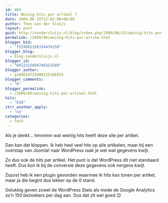 ```yaml
---
id: 404
title: Weinig hits per artikel ?
date: 2009-06-15T12:02:00+00:00
author: Theo van der Sluijs
layout: post
guid: http://vandersluijs.nl/blog/index.php/2009/06/15/weinig-hits-per-artike/
permalink: /2009/06/weinig-hits-per-artike.html
blogger_bid:
  - "7319082336334478150"
blogger_blog:
  - blog.vandersluijs.nl
blogger_id:
  - "6912315884748352589"
blogger_author:
  - g104814725400115166555
blogger_comments:
  - "0"
blogger_permalink:
  - /2009/06/weinig-hits-per-artikel.html
hits:
  - "818"
itrr_another_apply:
  - 'no'
categories:
  - Tech
---
```

Als je denkt… hmmmm wat weinig hits heeft deze site per artikel.

Dan kan dat kloppen. Ik heb heel veel hits op alle artikelen, maar bij een overstap van Joomla! naar WordPress raak je wel wat gegevens kwijt.

Zo dus ook de hits per artikel. Het punt is dat WordPress dit niet standaard heeft. Dus kon ik bij de conversie deze gegevens ook nergens kwijt.

Zojuist heb ik een plugin gevonden waarmee ik hits kan tonen per artikel, maar ja die begint dus lekker op de 0 stand.

Gelukkig geven zowel de WordPress Stats als mede de Google Analytics zo’n 150 bezoekers per dag aan. Dus dat zit wel goed 😉